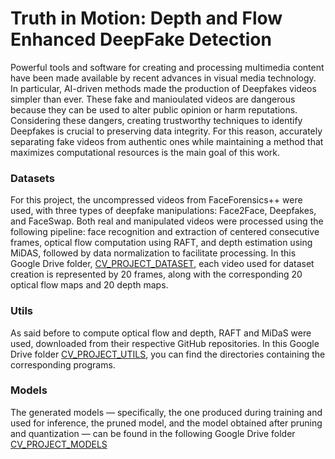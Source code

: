 # Truth in Motion: Depth and Flow Enhanced DeepFake Detection
Powerful tools and software for creating and processing multimedia content have been made
available by recent advances in visual media technology. In particular, AI-driven methods made the production
of Deepfakes videos simpler than ever. These fake and manioulated videos are dangerous because they can be
used to alter public opinion or harm reputations. Considering these dangers, creating trustworthy techniques
to identify Deepfakes is crucial to preserving data integrity. For this reason, accurately separating fake videos
from authentic ones while maintaining a method that maximizes computational resources is the main goal
of this work.


### Datasets
For this project, the uncompressed videos from FaceForensics++ were used, with three types of deepfake manipulations: Face2Face, Deepfakes, and FaceSwap. Both real and manipulated videos were processed using the following pipeline: face recognition and extraction of centered consecutive frames, optical flow computation using RAFT, and depth estimation using MiDAS, followed by data normalization to facilitate processing. In this Google Drive folder, [CV_PROJECT_DATASET](https://drive.google.com/drive/folders/1CFY5EAeED3pZIpis0zUa_HhKglIrDsmV?usp=drive_link), each video used for dataset creation is represented by 20 frames, along with the corresponding 20 optical flow maps and 20 depth maps.

### Utils
As said before to compute optical flow and depth, RAFT and MiDaS were used, downloaded from their respective GitHub repositories. In this Google Drive folder [CV_PROJECT_UTILS](https://drive.google.com/drive/folders/1CRFdyTP4Y9hI03PMC3qJlPBSmPi4jws1?usp=drive_link), you can find the directories containing the corresponding programs.

### Models
The generated models — specifically, the one produced during training and used for inference, the pruned model, and the model obtained after pruning and quantization — can be found in the following Google Drive folder [CV_PROJECT_MODELS](https://drive.google.com/drive/folders/1DUYvY1-5Mv6dMm_4NY-rWAurp5BeK0UF?usp=drive_link)
